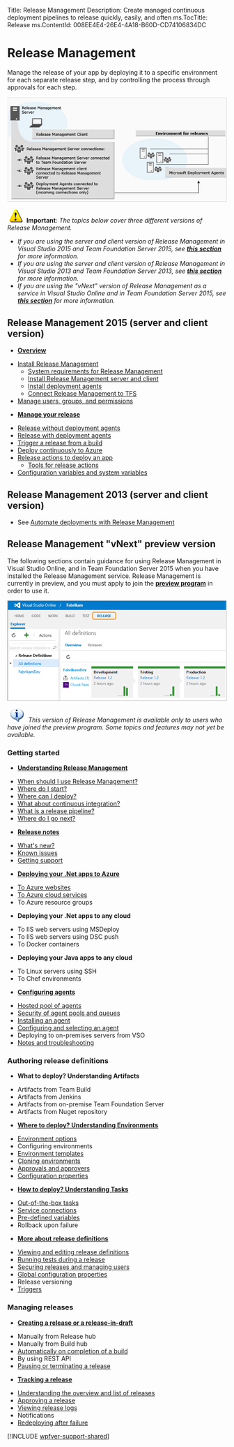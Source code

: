 Title: Release Management
Description: Create managed continuous deployment pipelines to release quickly, easily, and often
ms.TocTitle: Release
ms.ContentId: 008EE4E4-26E4-4A18-B60D-CD74106834DC

# Release Management

Manage the release of your app by deploying it to a specific 
environment for each separate release step, and by controlling 
the process through approvals for each step.

![Manage your release in Visual Studio Online](_img/overview-03.png)

![information](_img/warning1.png) 
**Important**: _The topics below cover three different versions of Release Management._
  
 * _If you are using the server and client version of Release 
   Management in Visual Studio 2015 and Team Foundation Server 2015, see 
   **[this section](#ver2015)** for more information._  
 * _If you are using the server and client version of Release 
   Management in Visual Studio 2013 and Team Foundation Server 2013, see 
   **[this section](https://msdn.microsoft.com/library/dn217874%28v%3Dvs.120%29.aspx)**
   for more information._
 * _If you are using the "vNext" version of Release Management as a 
   service in Visual Studio Online and in Team Foundation Server 2015,
   see **[this section](#linklist)** for more information._

<a name="ver2015"></a>

## Release Management 2015 (server and client version)

 * **[Overview](previous-version/release-management-overview.md)**
  - [Install Release Management](previous-version/install-release-management.md)
     * [System requirements for Release Management](previous-version/install-release-management/system-requirements.md)
     * [Install Release Management server and client](previous-version/install-release-management/install-server-and-client.md)
     * [Install deployment agents](previous-version/install-release-management/install-deployment-agent.md)
     * [Connect Release Management to TFS](previous-version/install-release-management/connect-to-tfs.md)
  - [Manage users, groups, and permissions](previous-version/add-users-and-groups.md)
 * **[Manage your release](previous-version/manage-your-release.md)**
  - [Release without deployment agents](previous-version/release-without-agents.md)
  - [Release with deployment agents](previous-version/release-with-agents.md)
  - [Trigger a release from a build](previous-version/trigger-a-release.md)
  - [Deploy continuously to Azure](previous-version/deploy-continuously-to-azure.md)
  - [Release actions to deploy an app](previous-version/release-actions.md)
     * [Tools for release actions](previous-version/release-actions/release-action-tools.md)
  - [Configuration variables and system variables](previous-version/config-and-system-variables.md)

## Release Management 2013 (server and client version)

* See [Automate deployments with Release Management](https://msdn.microsoft.com/library/dn217874%28v%3Dvs.120%29.aspx)

<a name="vernext"></a>
## Release Management "vNext" preview version

The following sections contain guidance for using Release Management in
Visual Studio Online, and in Team Foundation Server 2015 when you have 
installed the Release Management service. 
Release Management is currently in preview, and you must apply
to join the **[preview program](getting-started/join-preview.md)** in 
order to use it.

![Manage your release in Visual Studio Online](_img/overview-01.png)

![information](_img/info1.png) 
_This version of Release Management is available only to users who have 
joined the preview program. Some topics and features may not yet be available._

<a name="linklist"></a>
### Getting started

 * **[Understanding Release Management](getting-started/understand-rm.md)**
  - [When should I use Release Management?](getting-started/understand-rm.md#whentouse)
  - [Where do I start?](getting-started/understand-rm.md#wheretostart)
  - [Where can I deploy?](getting-started/understand-rm.md#wheretodeploy)
  - [What about continuous integration?](getting-started/understand-rm.md#contintegration)
  - [What is a release pipeline?](getting-started/understand-rm.md#pipeline)
  - [Where do I go next?](getting-started/understand-rm.md#wherenext)
 * **[Release notes](getting-started/release-notes.md)**
  - [What's new?](getting-started/release-notes.md#whatsnew)
  - [Known issues](getting-started/release-notes.md#knownissues)
  - [Getting support](getting-started/release-notes.md#help)
 * **[Deploying your .Net apps to Azure](getting-started/deploy-dotnet-to-azure.md)**
  - [To Azure websites](getting-started/deploy-dotnet-to-azure.md#website)
  - [To Azure cloud services](getting-started/deploy-dotnet-to-azure.md#cloudservice)
  - To Azure resource groups
 * **Deploying your .Net apps to any cloud**
  - To IIS web servers using MSDeploy
  - To IIS web servers using DSC push
  - To Docker containers
 * **Deploying your Java apps to any cloud**
  - To Linux servers using SSH
  - To Chef environments
 * **[Configuring agents](getting-started/configure-agents.md)**
  - [Hosted pool of agents](getting-started/configure-agents.md#hostedpool)
  - [Security of agent pools and queues](getting-started/configure-agents.md#security)
  - [Installing an agent](getting-started/configure-agents.md#installing)
  - [Configuring and selecting an agent](getting-started/configure-agents.md#configuring)
  - Deploying to on-premises servers from VSO
  - [Notes and troubleshooting](getting-started/configure-agents.md#notesandtrouble)

### Authoring release definitions

 * **What to deploy? Understanding Artifacts**
  - Artifacts from Team Build
  - Artifacts from Jenkins
  - Artifacts from on-premise Team Foundation Server
  - Artifacts from Nuget repository
 * **[Where to deploy? Understanding Environments](author-release-definition/understanding-environments.md)**
  - [Environment options](author-release-definition/understanding-environments.md#enviromentoptions)
  - Configuring environments
  - [Environment templates](author-release-definition/understanding-environments.md#templates)
  - [Cloning environments](author-release-definition/understanding-environments.md#cloneenvironment)
  - [Approvals and approvers](author-release-definition/understanding-environments.md#approvers)
  - [Configuration properties](author-release-definition/understanding-environments.md#configproperties)
 * **[How to deploy? Understanding Tasks](author-release-definition/understanding-tasks.md)**
  - [Out-of-the-box tasks](author-release-definition/understanding-tasks.md#outofboxtasks)
  - [Service connections](author-release-definition/understanding-tasks.md#serviceconnections)
  - [Pre-defined variables](author-release-definition/understanding-tasks.md#predefvariables)
  - Rollback upon failure
 * **[More about release definitions](author-release-definition/more-release-definition.md)**
  - [Viewing and editing release definitions](author-release-definition/more-release-definition.md#viewedit)
  - [Running tests during a release](author-release-definition/more-release-definition.md#runtests)
  - [Securing releases and managing users](author-release-definition/more-release-definition.md#security)
  - [Global configuration properties](author-release-definition/more-release-definition.md#globalconfig)
  - Release versioning
  - [Triggers](author-release-definition/more-release-definition.md#triggers)

### Managing releases

 * **[Creating a release or a release-in-draft](managing-releases/create-release.md)**
  - Manually from Release hub
  - Manually from Build hub
  - [Automatically on completion of a build](managing-releases/create-release.md#automaticbuild)
  - By using REST API
  - [Pausing or terminating a release](managing-releases/create-release.md#pauseterminate)
 * **[Tracking a release](managing-releases/track-release.md)**
  - [Understanding the overview and list of releases](managing-releases/track-release.md#overview)
  - [Approving a release](managing-releases/track-release.md#approve)
  - [Viewing release logs](managing-releases/track-release.md#viewlogs)
  - Notifications
  - [Redeploying after failure](managing-releases/track-release.md#redeploy)


[!INCLUDE [wpfver-support-shared](_shared/wpfver-support-shared.md)]
